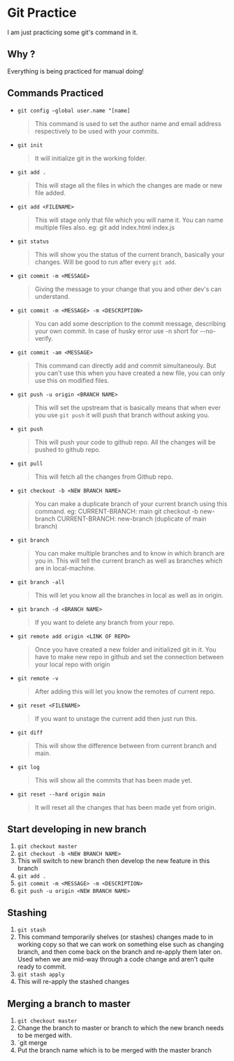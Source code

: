 # Git Practice

I am just practicing some git's command in it.

## Why ?

Everything is being practiced for manual doing!

## Commands Practiced
* `git config –global user.name "[name]`
    > This command is used to set the author name and email address respectively to be used with your commits.

* `git init`
    > It will initialize git in the working folder.

* `git add .`
    > This will stage all the files in which the changes are made or new file added.

* `git add <FILENAME>`
    > This will stage only that file which you will name it.
    > You can name multiple files also.
    > eg: git add index.html index.js

* `git status`
    > This will show you the status of the current branch, basically your changes.
    > Will be good to run after every `git add`.

* `git commit -m <MESSAGE>`
    > Giving the message to your change that you and other dev's can understand.

* `git commit -m <MESSAGE> -m <DESCRIPTION>`
    > You can add some description to the commit message, describing your own commit. 
    > In case of husky error use -n short for --no-verify.

* `git commit -am <MESSAGE>`
    > This command can directly add and commit simultaneouly.
    > But you can't use this when you have created a new file, you can only use this on modified files.

* `git push -u origin <BRANCH NAME>`
    > This will set the upstream that is basically means that when ever you use `git push` it will push that branch without asking you.

* `git push`
    > This will push your code to github repo.
    > All the changes will be pushed to github repo.

* `git pull`
    > This will fetch all the changes from Github repo.
* `git checkout -b <NEW BRANCH NAME>` 
    > You can make a duplicate branch of your current branch using this command.
    > eg: CURRENT-BRANCH: main 
    >     git checkout -b new-branch
    > CURRENT-BRANCH: new-branch (duplicate of main branch)
* `git branch`
    > You can make multiple branches and to know in which branch are you in.
    > This will tell the current branch as well as branches which are in local-machine.
* `git branch -all`
    > This will let you know all the branches in local as well as in origin.
* `git branch -d <BRANCH NAME>`
    > If you want to delete any branch from your repo.
* `git remote add origin <LINK OF REPO>`
    > Once you have created a new folder and initialized git in it.
    > You have to make new repo in github and set the connection between your local repo with origin
* `git remote -v`
    > After adding this will let you know the remotes of current repo.
* `git reset <FILENAME>`
    > If you want to unstage the current add then just run this.
* `git diff`
    > This will show the difference between from current branch and main.
* `git log`
    > This will show all the commits that has been made yet.
* `git reset --hard origin main`
    > It will reset all the changes that has been made yet from origin.

## Start developing in new branch
1. `git checkout master`
2. `git checkout -b <NEW BRANCH NAME>`
3. This will switch to new branch then develop the new feature in this branch
4. `git add .`
5. `git commit -m <MESSAGE> -m <DESCRIPTION>`
6. `git push -u origin <NEW BRANCH NAME>`

## Stashing
1. `git stash`
2. This command temporarily shelves (or stashes) changes made to in working copy so that we can work on something else such as changing branch, and then come back on the branch and re-apply them later on. Used when we are mid-way through a code change and aren't quite ready to commit.
3. `git stash apply`
4. This will re-apply the stashed changes

## Merging a branch to master
1. `git checkout master`
2. Change the branch to master or branch to which the new branch needs to be merged with. 
3. `git merge <BRANCH NAME>
4. Put the branch name which is to be merged with the master branch
    
